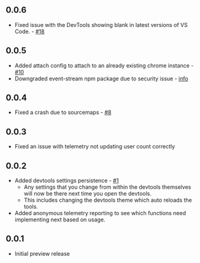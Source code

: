 ## 0.0.6
* Fixed issue with the DevTools showing blank in latest versions of VS Code. - [#18](https://github.com/BlankSourceCode/vscode-devtools/issues/18)

## 0.0.5
* Added attach config to attach to an already existing chrome instance - [#10](https://github.com/CodeMooseUS/vscode-devtools/issues/10)
* Downgraded event-stream npm package due to security issue - [info](https://code.visualstudio.com/blogs/2018/11/26/event-stream)

## 0.0.4
* Fixed a crash due to sourcemaps - [#8](https://github.com/CodeMooseUS/vscode-devtools/issues/8)

## 0.0.3
* Fixed an issue with telemetry not updating user count correctly

## 0.0.2
* Added devtools settings persistence - [#1](https://github.com/CodeMooseUS/vscode-devtools/issues/1)
    * Any settings that you change from within the devtools themselves will now be there next time you open the devtools.
    * This includes changing the devtools theme which auto reloads the tools.
* Added anonymous telemetry reporting to see which functions need implementing next based on usage.

## 0.0.1
* Initial preview release

